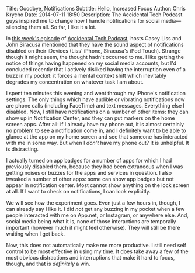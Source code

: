Title: Goodbye, Notifications
Subtitle: Hello, Increased Focus
Author: Chris Krycho
Date: 2014-07-11 18:50
Description: The Accidental Tech Podcast guys inspired me to change how I handle notifications for social media&mdash;silencing them all. So far, I like it a lot.

In [this week's episode][ep] of [Accidental Tech Podcast][atp], hosts Casey Liss
and John Siracusa mentioned that they have the sound aspect of notifications
disabled on their iDevices (Liss' iPhone, Siracusa's iPod Touch). Strange though
it might seem, the thought hadn't occurred to me. I like getting the notice of
things having happened on my social media accounts, but I'd concluded recently
that I actively disliked having the interruption even of a buzz in my pocket: it
forces a mental context shift which inevitably degrades my concentration on
whatever task I am about.

I spent ten minutes this evening and went through my iPhone's notification
settings. The only things which have audible or vibrating notifications now are
phone calls (including FaceTime) and text messages. Everything else I disabled.
Now, I still have notifications on a number of other items: they can show up in
Notification Center, and they can put markers on the home screen apps. After
all: if I already have my phone out, it is almost certainly no problem to see a
notification come in, and I definitely want to be able to glance at the app on
my home screen and see that someone has interacted with me in some way. But when
I *don't* have my phone out? It is unhelpful. It is distracting.

I actually turned on app badges for a number of apps for which I had previously
disabled them, because they had been extraneous when I was getting noises or
buzzes for the apps and services in question. I also tweaked a number of other
apps: some can show app badges but not appear in notification center. Most
cannot show anything on the lock screen at all. If I want to check on
notifications, I can look explicitly.

We will see how the experiment goes. Even just a few hours in, though, I can
already say I like it. I did *not* get any buzzing in my pocket when a few
people interacted with me on App.net, or Instagram, or anywhere else. And,
social media being what it is, none of those interactions are temporally
important (however much it might feel otherwise). They will still be there
waiting when I get back.

Now, this does not automatically make me more productive. I still need self
control to be most effective in using my time. It does take away a few of the
most obvious distractions and interruptions that make it hard to focus, though,
and that is *definitely* a win.

[ep]:	http://atp.fm/episodes/73 "73: Notifications Duck"
[atp]:	http://atp.fm